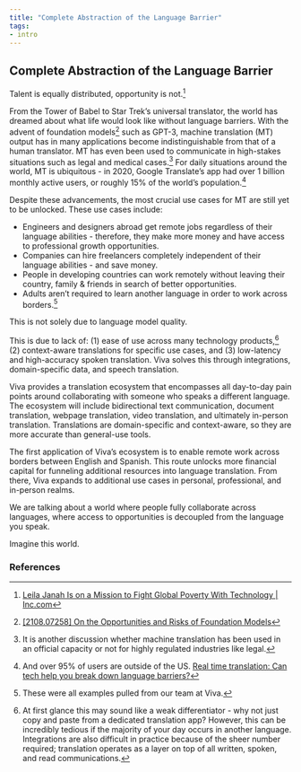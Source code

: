 ```yaml
---
title: "Complete Abstraction of the Language Barrier"
tags:
- intro
---
```


## Complete Abstraction of the Language Barrier

Talent is equally distributed, opportunity is not.[^1]

From the Tower of Babel to Star Trek’s universal translator, the world has dreamed about what life would look like without language barriers. With the advent of foundation models[^2] such as GPT-3, machine translation (MT) output has in many applications become indistinguishable from that of a human translator. MT has even been used to communicate in high-stakes situations such as legal and medical cases.[^3] For daily situations around the world, MT is ubiquitous - in 2020, Google Translate’s app had over 1 billion monthly active users, or roughly 15% of the world’s population.[^4] 

Despite these advancements, the most crucial use cases for MT are still yet to be unlocked. These use cases include:  

-   Engineers and designers abroad get remote jobs regardless of their language abilities - therefore, they make more money and have access to professional growth opportunities. 
-   Companies can hire freelancers completely independent of their language abilities - and save money.
-   People in developing countries can work remotely without leaving their country, family & friends in search of better opportunities.
-   Adults aren’t required to learn another language in order to work across borders.[^5]

This is not solely due to language model quality. 

This is due to lack of: (1) ease of use across many technology products,[^6] (2) context-aware translations for specific use cases, and (3) low-latency and high-accuracy spoken translation. Viva solves this through integrations, domain-specific data, and speech translation.   

Viva provides a translation ecosystem that encompasses all day-to-day pain points around collaborating with someone who speaks a different language. The ecosystem will include bidirectional text communication, document translation, webpage translation, video translation, and ultimately in-person translation. Translations are domain-specific and context-aware, so they are more accurate than general-use tools. 

The first application of Viva’s ecosystem is to enable remote work across borders between English and Spanish. This route unlocks more financial capital for funneling additional resources into language translation. From there, Viva expands to additional use cases in personal, professional, and in-person realms. 

We are talking about a world where people fully collaborate across languages, where access to opportunities is decoupled from the language you speak.

Imagine this world.





### References
[^1]: [Leila Janah Is on a Mission to Fight Global Poverty With Technology | Inc.com](https://www.inc.com/inc-live/leila-janah-is-on-a-mission-to-fight-global-poverty-with-technology.html?cid=search)
[^2]: [[2108.07258] On the Opportunities and Risks of Foundation Models](https://arxiv.org/abs/2108.07258)
[^3]: It is another discussion whether machine translation has been used in an official capacity or not for highly regulated industries like legal.
[^4]: And over 95% of users are outside of the US. [Real time translation: Can tech help you break down language barriers?](https://www.usatoday.com/story/tech/2020/02/05/translation-tech-solutions-language-barriers-google-translate-interpreter/4596091002/)
[^5]: These were all examples pulled from our team at Viva.
[^6]: At first glance this may sound like a weak differentiator - why not just copy and paste from a dedicated translation app? However, this can be incredibly tedious if the majority of your day occurs in another language. Integrations are also difficult in practice because of the sheer number required; translation operates as a layer on top of all written, spoken, and read communications.